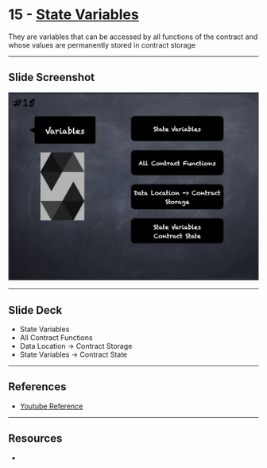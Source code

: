 # 15 - [State Variables](State%20Variables.md)
They are variables that can be accessed by all functions of the contract and whose values are permanently stored in contract storage

___
## Slide Screenshot
![015.png](../images/solidity101/015.png)
___
## Slide Deck
- State Variables
- All Contract Functions
- Data Location -> Contract Storage
- State Variables -> Contract State
___
## References
- [Youtube Reference](https://youtu.be/5eLqFac5Tkg?t=1537)

___
## Resources
- 
